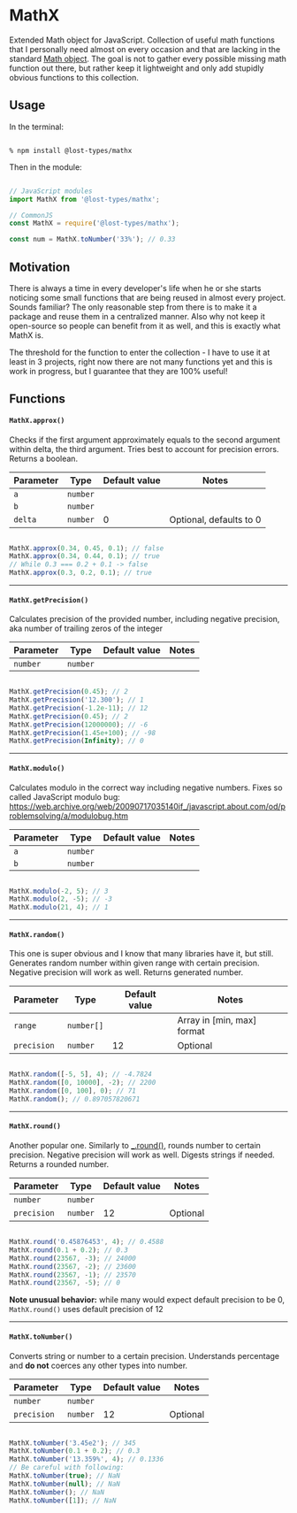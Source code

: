 # MathX

Extended Math object for JavaScript. Collection of useful math functions that I personally need almost on every occasion and that are lacking in the standard [Math object](https://developer.mozilla.org/en-US/docs/Web/JavaScript/Reference/Global_Objects/Math). The goal is not to gather every possible missing math function out there, but rather keep it lightweight and only add stupidly obvious functions to this collection.

## Usage

In the terminal:
```

% npm install @lost-types/mathx

```

Then in the module:
```js

// JavaScript modules
import MathX from '@lost-types/mathx';

// CommonJS
const MathX = require('@lost-types/mathx');

const num = MathX.toNumber('33%'); // 0.33

```

## Motivation

There is always a time in every developer's life when he or she starts noticing some small functions that are being reused in almost every project. Sounds familiar? The only reasonable step from there is to make it a package and reuse them in a centralized manner. Also why not keep it open-source so people can benefit from it as well, and this is exactly what MathX is.

The threshold for the function to enter the collection - I have to use it at least in 3 projects, right now there are not many functions yet and this is work in progress, but I guarantee that they are 100% useful!

## Functions

#### `MathX.approx()`

Checks if the first argument approximately equals to the second argument within delta, the third argument. Tries best to account for precision errors. Returns a boolean.

| **Parameter** | **Type** | **Default value** | **Notes**                                      |
|---------------|----------|-------------------|------------------------------------------------|
| `a`           | `number` |                   |                                                |
| `b`           | `number` |                   |                                                |
| `delta`       | `number` | 0                 | Optional, defaults to 0                        |

```js

MathX.approx(0.34, 0.45, 0.1); // false
MathX.approx(0.34, 0.44, 0.1); // true
// While 0.3 === 0.2 + 0.1 -> false
MathX.approx(0.3, 0.2, 0.1); // true

```

***

#### `MathX.getPrecision()`

Calculates precision of the provided number, including negative precision, aka number of trailing zeros of the integer

| **Parameter** | **Type** | **Default value** | **Notes**                                      |
|---------------|----------|-------------------|------------------------------------------------|
| `number`      | `number` |                   |                                                |

```js

MathX.getPrecision(0.45); // 2
MathX.getPrecision('12.300'); // 1
MathX.getPrecision(-1.2e-11); // 12
MathX.getPrecision(0.45); // 2
MathX.getPrecision(12000000); // -6
MathX.getPrecision(1.45e+100); // -98
MathX.getPrecision(Infinity); // 0

```

***

#### `MathX.modulo()`

Calculates modulo in the correct way including negative numbers. Fixes so called JavaScript modulo bug: https://web.archive.org/web/20090717035140if_/javascript.about.com/od/problemsolving/a/modulobug.htm

| **Parameter** | **Type**  | **Default value** | **Notes**      |
|---------------|-----------|-------------------|----------------|
| `a`           |`number`   |                   |                |
| `b`           |`number`   |                   |                |

```js

MathX.modulo(-2, 5); // 3
MathX.modulo(2, -5); // -3
MathX.modulo(21, 4); // 1

```

***

#### `MathX.random()`

This one is super obvious and I know that many libraries have it, but still. Generates random number within given range with certain precision. Negative precision will work as well. Returns generated number.

| **Parameter** | **Type**  | **Default value** | **Notes**                                        |
|---------------|-----------|-------------------|--------------------------------------------------|
| `range`       |`number[]` |                   | Array in [min, max] format                       |
| `precision`   |`number`   | 12                | Optional                                         |

```js

MathX.random([-5, 5], 4); // -4.7824
MathX.random([0, 10000], -2); // 2200
MathX.random([0, 100], 0); // 71
MathX.random(); // 0.897057820671

```

***

#### `MathX.round()`

Another popular one. Similarly to [_.round()](https://lodash.com/docs/4.17.15#round), rounds number to certain precision. Negative precision will work as well. Digests strings if needed. Returns a rounded number.

| **Parameter** | **Type**  | **Default value** | **Notes**                                        |
|---------------|-----------|-------------------|--------------------------------------------------|
| `number`      |`number`   |                   |                                                  |
| `precision`   |`number`   | 12                | Optional                                         |

```js

MathX.round('0.45876453', 4); // 0.4588
MathX.round(0.1 + 0.2); // 0.3
MathX.round(23567, -3); // 24000
MathX.round(23567, -2); // 23600
MathX.round(23567, -1); // 23570
MathX.round(23567, -5); // 0

```

**Note unusual behavior:** while many would expect default precision to be 0, `MathX.round()` uses default precision of 12

***

#### `MathX.toNumber()`

Converts string or number to a certain precision. Understands percentage and **do not** coerces any other types into number.

| **Parameter** | **Type**  | **Default value** | **Notes**                                        |
|---------------|-----------|-------------------|--------------------------------------------------|
| `number`      |`number`   |                   |                                                  |
| `precision`   |`number`   | 12                | Optional                                         |

```js

MathX.toNumber('3.45e2'); // 345
MathX.toNumber(0.1 + 0.2); // 0.3
MathX.toNumber('13.359%', 4); // 0.1336
// Be careful with following:
MathX.toNumber(true); // NaN
MathX.toNumber(null); // NaN
MathX.toNumber(); // NaN
MathX.toNumber([1]); // NaN

```
